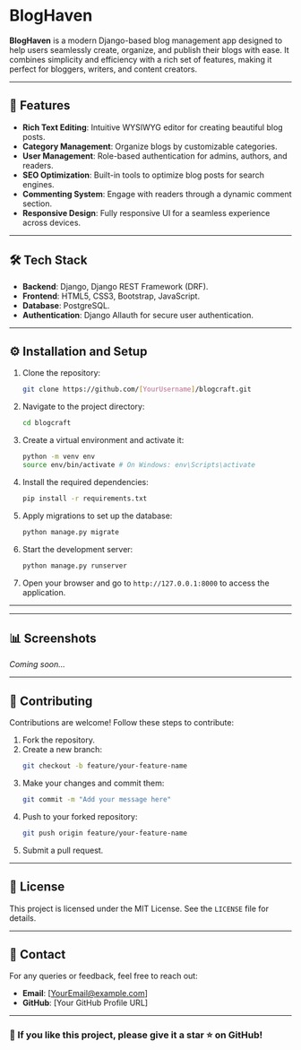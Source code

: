 # BlogHaven

**BlogHaven** is a modern Django-based blog management app designed to help users seamlessly create, organize, and publish their blogs with ease. It combines simplicity and efficiency with a rich set of features, making it perfect for bloggers, writers, and content creators.

---

## 🚀 Features

- **Rich Text Editing**: Intuitive WYSIWYG editor for creating beautiful blog posts.
- **Category Management**: Organize blogs by customizable categories.
- **User Management**: Role-based authentication for admins, authors, and readers.
- **SEO Optimization**: Built-in tools to optimize blog posts for search engines.
- **Commenting System**: Engage with readers through a dynamic comment section.
- **Responsive Design**: Fully responsive UI for a seamless experience across devices.

---

## 🛠️ Tech Stack

- **Backend**: Django, Django REST Framework (DRF).
- **Frontend**: HTML5, CSS3, Bootstrap, JavaScript.
- **Database**: PostgreSQL.
- **Authentication**: Django Allauth for secure user authentication.

---

## ⚙️ Installation and Setup

1. Clone the repository:
   ```bash
   git clone https://github.com/[YourUsername]/blogcraft.git
   ```
2. Navigate to the project directory:
   ```bash
   cd blogcraft
   ```
3. Create a virtual environment and activate it:
   ```bash
   python -m venv env
   source env/bin/activate # On Windows: env\Scripts\activate
   ```
4. Install the required dependencies:
   ```bash
   pip install -r requirements.txt
   ```
5. Apply migrations to set up the database:
   ```bash
   python manage.py migrate
   ```
6. Start the development server:
   ```bash
   python manage.py runserver
   ```
7. Open your browser and go to `http://127.0.0.1:8000` to access the application.

---



---

## 📊 Screenshots

*Coming soon...*

---

## 🤝 Contributing

Contributions are welcome! Follow these steps to contribute:

1. Fork the repository.
2. Create a new branch:
   ```bash
   git checkout -b feature/your-feature-name
   ```
3. Make your changes and commit them:
   ```bash
   git commit -m "Add your message here"
   ```
4. Push to your forked repository:
   ```bash
   git push origin feature/your-feature-name
   ```
5. Submit a pull request.

---

## 📄 License

This project is licensed under the MIT License. See the `LICENSE` file for details.

---

## 💬 Contact

For any queries or feedback, feel free to reach out:
- **Email**: [YourEmail@example.com]
- **GitHub**: [Your GitHub Profile URL]

---

### 🌟 If you like this project, please give it a star ⭐ on GitHub!
